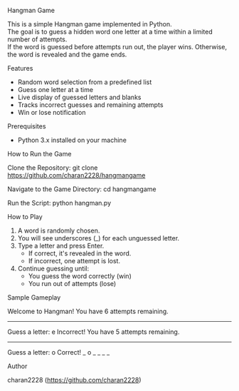 Hangman Game

This is a simple Hangman game implemented in Python.  
The goal is to guess a hidden word one letter at a time within a limited number of attempts.  
If the word is guessed before attempts run out, the player wins. Otherwise, the word is revealed and the game ends.

Features

- Random word selection from a predefined list
- Guess one letter at a time
- Live display of guessed letters and blanks
- Tracks incorrect guesses and remaining attempts
- Win or lose notification

Prerequisites

- Python 3.x installed on your machine

How to Run the Game

Clone the Repository:
git clone https://github.com/charan2228/hangmangame

Navigate to the Game Directory:
cd hangmangame

Run the Script:
python hangman.py

How to Play

1. A word is randomly chosen.
2. You will see underscores (_) for each unguessed letter.
3. Type a letter and press Enter.
   - If correct, it's revealed in the word.
   - If incorrect, one attempt is lost.
4. Continue guessing until:
   - You guess the word correctly (win)
   - You run out of attempts (lose)

Sample Gameplay

Welcome to Hangman!
You have 6 attempts remaining.
_ _ _ _ _ _

Guess a letter: e
Incorrect! You have 5 attempts remaining.
_ _ _ _ _ _

Guess a letter: o
Correct!
_ o _ _ _ _

Author

charan2228 (https://github.com/charan2228)


